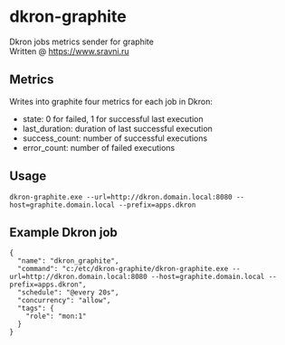 # dkron-graphite
Dkron jobs metrics sender for graphite  
Written @ https://www.sravni.ru

## Metrics
Writes into graphite four metrics for each job in Dkron:
* state: 0 for failed, 1 for successful last execution
* last_duration: duration of last successful execution
* success_count: number of successful executions
* error_count: number of failed executions

## Usage
`dkron-graphite.exe --url=http://dkron.domain.local:8080 --host=graphite.domain.local --prefix=apps.dkron`

## Example Dkron job
```
{
  "name": "dkron_graphite",
  "command": "c:/etc/dkron-graphite/dkron-graphite.exe --url=http://dkron.domain.local:8080 --host=graphite.domain.local --prefix=apps.dkron",
  "schedule": "@every 20s",
  "concurrency": "allow",
  "tags": {
    "role": "mon:1"
  }
}
```
